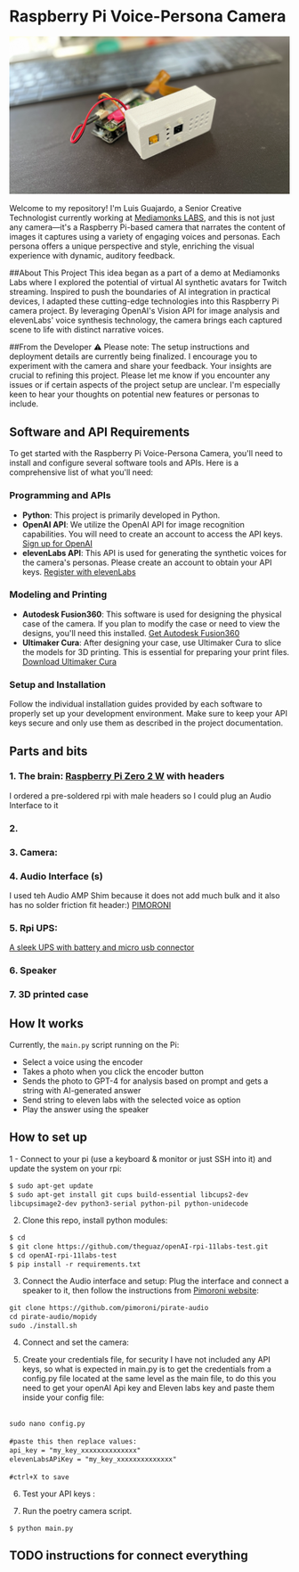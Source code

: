 # Raspberry Pi Voice-Persona Camera

![cover image](https://github.com/theguaz/openAI-rpi-11labs-test/blob/main/portada.png?raw=true)

Welcome to my repository! I'm Luis Guajardo, a Senior Creative Technologist currently working at [Mediamonks LABS](https://labs.monks.com/), and this is not just any camera—it's a Raspberry Pi-based camera that narrates the content of images it captures using a variety of engaging voices and personas. Each persona offers a unique perspective and style, enriching the visual experience with dynamic, auditory feedback.

##About This Project
This idea began as a part of a demo at Mediamonks Labs where I explored the potential of virtual AI synthetic avatars for Twitch streaming. Inspired to push the boundaries of AI integration in practical devices, I adapted these cutting-edge technologies into this Raspberry Pi camera project. By leveraging OpenAI's Vision API for image analysis and elevenLabs' voice synthesis technology, the camera brings each captured scene to life with distinct narrative voices.

##From the Developer
⚠️ Please note: The setup instructions and deployment details are currently being finalized. I encourage you to experiment with the camera and share your feedback. Your insights are crucial to refining this project. Please let me know if you encounter any issues or if certain aspects of the project setup are unclear. I'm especially keen to hear your thoughts on potential new features or personas to include.

## Software and API Requirements

To get started with the Raspberry Pi Voice-Persona Camera, you'll need to install and configure several software tools and APIs. Here is a comprehensive list of what you'll need:

### Programming and APIs
- **Python**: This project is primarily developed in Python.
- **OpenAI API**: We utilize the OpenAI API for image recognition capabilities. You will need to create an account to access the API keys. [Sign up for OpenAI](https://www.openai.com/)
- **elevenLabs API**: This API is used for generating the synthetic voices for the camera's personas. Please create an account to obtain your API keys. [Register with elevenLabs](https://elevenlabs.io/)

### Modeling and Printing
- **Autodesk Fusion360**: This software is used for designing the physical case of the camera. If you plan to modify the case or need to view the designs, you'll need this installed. [Get Autodesk Fusion360](https://www.autodesk.com/products/fusion-360/overview)
- **Ultimaker Cura**: After designing your case, use Ultimaker Cura to slice the models for 3D printing. This is essential for preparing your print files. [Download Ultimaker Cura](https://ultimaker.com/software/ultimaker-cura)

### Setup and Installation
Follow the individual installation guides provided by each software to properly set up your development environment. Make sure to keep your API keys secure and only use them as described in the project documentation.




## Parts and bits
### 1. The brain: [Raspberry Pi Zero 2 W](https://www.raspberrypi.com/products/raspberry-pi-zero-2-w/) with headers

I ordered a pre-soldered rpi with male headers so I could plug an Audio Interface to it 

### 2. 
  
    
### 3. Camera: 


### 4. Audio Interface (s)
I used teh Audio AMP Shim because it does not add much bulk and it also has no solder friction fit header:) 
[PIMORONI](https://shop.pimoroni.com/products/audio-amp-shim-3w-mono-amp?variant=32341591064659)

### 5. Rpi UPS:
[A sleek UPS with battery and micro usb connector](https://www.amazon.nl/gp/product/B0BQ3X2W2S/ref=ppx_yo_dt_b_asin_title_o01_s00?ie=UTF8&psc=1)
### 6. Speaker

### 7. 3D printed case

## How It works

Currently, the `main.py` script running on the Pi:
- Select a voice using the encoder
- Takes a photo when you click the encoder button
- Sends the photo to GPT-4 for analysis based on prompt and gets a string with AI-generated answer
- Send string to eleven labs with the selected voice as option
- Play the answer using the speaker


## How to set up

1 - Connect to your pi (use a keyboard & monitor or just SSH into it) and update the system on your rpi:
```shell
$ sudo apt-get update
$ sudo apt-get install git cups build-essential libcups2-dev libcupsimage2-dev python3-serial python-pil python-unidecode
```

2. Clone this repo, install python modules:
```shell
$ cd
$ git clone https://github.com/theguaz/openAI-rpi-11labs-test.git
$ cd openAI-rpi-11labs-test 
$ pip install -r requirements.txt

```

3. Connect the Audio interface and setup:
Plug the interface and connect a speaker to it, then follow the instructions from [Pimoroni website](https://shop.pimoroni.com/products/audio-amp-shim-3w-mono-amp?variant=32341591064659):
```shell
git clone https://github.com/pimoroni/pirate-audio
cd pirate-audio/mopidy
sudo ./install.sh 
```

4. Connect and set the camera:


5. Create your credentials file, for security I have not included any API keys, so what is expected in main.py is to get the credentials from a config.py file located at the same level as the main file, to do this you need to get your openAI Api key and Eleven labs key and paste them inside your config file:
```shell

sudo nano config.py

#paste this then replace values:
api_key = "my_key_xxxxxxxxxxxxxx"
elevenLabsAPiKey = "my_key_xxxxxxxxxxxxxx"

#ctrl+X to save

```

6. Test your API keys :


7. Run the poetry camera script.
```shell
$ python main.py
```

## TODO instructions for connect everything
